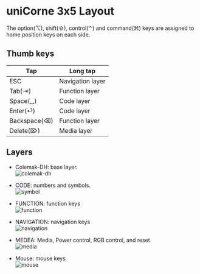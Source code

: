 # uniCorne 3x5 Layout

The option(⌥), shift(⇧), control(⌃) and command(⌘) keys are assigned to home position keys on each side.

## Thumb keys

| Tap         |  Long tap        |
| ---         |  ---             |
| ESC         |  Navigation layer|
| Tab(⇥)      |  Function layer  |
| Space(␣)    |  Code layer      |
| Enter(⏎)    |  Code layer      |
| Backspace(⌫)|  Function layer  |
| Delete(⌦)   |  Media layer     |

## Layers
- Colemak-DH: base layer.<br>
  ![colemak-dh](https://i.imgur.com/8QfJT6e.png)

- CODE: numbers and symbols.<br>
  ![symbol](https://i.imgur.com/X2zh6rS.png)

- FUNCTION: function keys<br>
  ![function](https://i.imgur.com/sTzqbvF.png)

- NAVIGATION: navigation keys<br>
  ![navigation](https://i.imgur.com/WGBksqF.png)

- MEDEA: Media, Power control, RGB control, and reset<br>
  ![media](https://i.imgur.com/TEk69Nl.png)

- Mouse: mouse keys<br>
  ![mouse](https://i.imgur.com/YOK9fvd.png)
